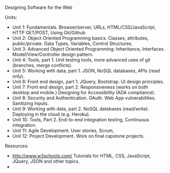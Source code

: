 
Designing Software for the Web

Units:

* Unit 1: Fundamentals.  Browser/server, URLs, HTML/CSS/JavaScript, HTTP GET/POST, Using Git/Github
* Unit 2: Object Oriented Programming basics.  Classes, attributes, public/private.   Data Types, Variables, Control Structures.
* Unit 3: Advanced Object Oriented Programming: Inheritance, Interfaces.   Model/View/Controller design pattern.
* Unit 4: Tools, part 1.  Unit testing tools, more advanced uses of git (branches, merge conflicts).
* Unit 5: Working with data, part 1.  JSON, NoSQL databases, APIs (read only).
* Unit 6: Front end design, part 1.   JQuery, Bootstrap.  UI design principles.  
* Unit 7: Front end design, part 2.   Responsiveness (works on both desktop and mobile.) Designing for Accessibility (ADA compliance).
* Unit 8: Security and Authentication.  OAuth.  Web App vulnerabilities.  Sanitizing Inputs.
* Unit 9: Working with data, part 2.   NoSQL databases (read/write). Deploying in the cloud (e.g. Heroku).
* Unit 10: Tools, Part 2.   End-to-end integration testing, Continuous integration.
* Unit 11: Agile Development.    User stories, Scrum, 
* Unit 12: Project Development.  Work on final capstone projects.

Resources:

* http://www.w3schools.com/    Tutorials for HTML, CSS, JavaScript, JQuery, JSON and other topics.
* 
